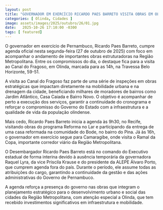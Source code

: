 ```yaml
---
layout: post
title: "GOVERNADOR EM EXERCÍCIO RICARDO PAES BARRETO VISITA OBRAS EM OLINDA NESTA SEGUNDA"
categories: [ Olinda, Cidades ]
image: assets/images/2025/outubro/26/01.jpg
date:   2025-10-26 17:10:00 -0300
tags: [ featured]
---
```

O governador em exercício de Pernambuco, Ricardo Paes Barreto, cumpre agenda oficial nesta segunda-feira (27 de outubro de 2025) com foco em acompanhar o andamento de importantes obras estruturadoras na Região Metropolitana. Entre os compromissos do dia, o destaque fica para a visita ao Canal do Fragoso, em Olinda, marcada para as 14h, na Travessa Belo Horizonte, 59-51.

A visita ao Canal do Fragoso faz parte de uma série de inspeções em obras estratégicas que impactam diretamente na mobilidade urbana e na drenagem da cidade, beneficiando milhares de moradores de bairros como Jardim Atlântico, Casa Caiada e Bairro Novo. O objetivo é acompanhar de perto a execução dos serviços, garantir a continuidade do cronograma e reforçar o compromisso do Governo do Estado com a infraestrutura e a qualidade de vida da população olindense.

Mais cedo, Ricardo Paes Barreto inicia a agenda às 9h30, no Recife, visitando obras do programa Reforma no Lar e participando da entrega de uma casa reformada na comunidade do Bode, no bairro do Pina. Já às 16h, o governador em exercício segue para Camaragibe, onde visita o Ramal da Copa, importante corredor viário da Região Metropolitana.

O Desembargador Ricardo Paes Barreto está no comando do Executivo estadual de forma interina devido à ausência temporária da governadora Raquel Lyra, da vice Priscila Krause e do presidente da ALEPE Álvaro Porto, que cumprem agenda fora do país. Durante o período, ele assume todas as atribuições do cargo, garantindo a continuidade da gestão e das ações administrativas do Governo de Pernambuco.

A agenda reforça a presença do governo nas obras que integram o planejamento estratégico para o desenvolvimento urbano e social das cidades da Região Metropolitana, com atenção especial a Olinda, que tem recebido investimentos significativos em infraestrutura e mobilidade.